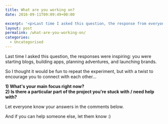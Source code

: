 ```yaml
---
title: What are you working on?
date: 2016-09-11T09:09:49+00:00

excerpt: '<p>Last time I asked this question, the response from everyone rading this blog was inspiring: &nbsp;you were starting blogs, building apps, planning adventures, and launching brands.</p><p>So I thought it would be fun to repeat the experiment, but with a twist to encourage you to connect with each other..</p>'
layout: post
permalink: /what-are-you-working-on/
categories:
  - Uncategorised
---
```

<p>Last time I asked this question, the responses were inspiring:  you were starting blogs, building apps, planning adventures, and launching brands.</p>
<p>So I thought it would be fun to repeat the experiment, but with a twist to encourage you to connect with each other...</p>
<p><strong>1) What's your main focus right now?</strong><br><strong>2) Is there a particular part of the project you're stuck with / need help with?</strong></p>
<p>Let everyone know your answers in the comments below.</p>
<p>And if you can help someone else, let them know :)</p>
